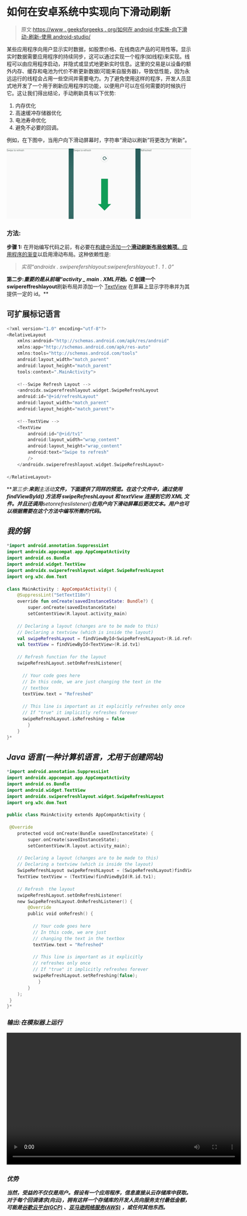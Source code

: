 # 如何在安卓系统中实现向下滑动刷新

> 原文:[https://www . geeksforgeeks . org/如何在 android 中实施-向下滑动-刷新-使用 android-studio/](https://www.geeksforgeeks.org/how-to-implement-swipe-down-to-refresh-in-android-using-android-studio/)

某些应用程序向用户显示实时数据，如股票价格、在线商店产品的可用性等。显示实时数据需要应用程序的持续同步，这可以通过实现一个程序(如线程)来实现。线程可以由应用程序启动，并隐式或显式地更新实时信息。这里的交易是以设备的额外内存、缓存和电池为代价不断更新数据(可能来自服务器)，导致低性能，因为永远运行的线程会占用一些空间并需要电力。为了避免使用这样的程序，开发人员显式地开发了一个用于刷新应用程序的功能，以便用户可以在任何需要的时候执行它。这让我们得出结论，手动刷新具有以下优势:

1.  内存优化
2.  高速缓冲存储器优化
3.  电池寿命优化
4.  避免不必要的回调。

例如，在下图中，当用户向下滑动屏幕时，字符串“滑动以刷新”将更改为“刷新”。

![Swipe Down to Refresh in Android](img/35aaff272c42b2ffa48a88ec4c2a852b.png)

### 方法:

**步骤 1:** 在开始编写代码之前，有必要在[构建中添加一个**滑动刷新布局依赖项**。应用程序的渐变](https://www.geeksforgeeks.org/android-build-gradle/)以启用滑动布局。这种依赖性是:

> *实现“androidx . swiperefershlayout:swiperefershlayout:1 . 1 . 0”*

**第二步:**重要的是从前端*“***activity _ main . XML***开始。C* 创建一个 swipereffreshlayout**刷新布局并添加一个 [TextView](https://www.geeksforgeeks.org/textview-in-kotlin/) 在屏幕上显示字符串并为其提供一定的 id。**

## **可扩展标记语言**

```kt
<?xml version="1.0" encoding="utf-8"?>
<RelativeLayout 
    xmlns:android="http://schemas.android.com/apk/res/android"
    xmlns:app="http://schemas.android.com/apk/res-auto"
    xmlns:tools="http://schemas.android.com/tools"
    android:layout_width="match_parent"
    android:layout_height="match_parent"
    tools:context=".MainActivity">

    <!--Swipe Refresh Layout -->
    <androidx.swiperefreshlayout.widget.SwipeRefreshLayout
    android:id="@+id/refreshLayout"
    android:layout_width="match_parent"
    android:layout_height="match_parent">

    <!--TextView -->
    <TextView
        android:id="@+id/tv1"
        android:layout_width="wrap_content"
        android:layout_height="wrap_content"
        android:text="Swipe to refresh"
        />
    </androidx.swiperefreshlayout.widget.SwipeRefreshLayout>

</RelativeLayout>
```

 ****第三步:**来到***主活动**文件，下面提供了同样的预览。在这个文件中，通过使用 **findViewById()** 方法将 swipeRefreshLayout 和 textView 连接到它的 XML 文件。并且还调用**setonrefreslistener()**在用户向下滑动屏幕后更改文本。用户也可以根据需要在这个方法中编写所需的代码。***

## ***我的锅***

```kt
*import android.annotation.SuppressLint
import androidx.appcompat.app.AppCompatActivity
import android.os.Bundle
import android.widget.TextView
import androidx.swiperefreshlayout.widget.SwipeRefreshLayout
import org.w3c.dom.Text

class MainActivity : AppCompatActivity() {
    @SuppressLint("SetTextI18n")
    override fun onCreate(savedInstanceState: Bundle?) {
        super.onCreate(savedInstanceState)
        setContentView(R.layout.activity_main)       

    // Declaring a layout (changes are to be made to this)
    // Declaring a textview (which is inside the layout)
    val swipeRefreshLayout = findViewById<SwipeRefreshLayout>(R.id.refreshLayout)
    val textView = findViewById<TextView>(R.id.tv1)

    // Refresh function for the layout
    swipeRefreshLayout.setOnRefreshListener{

      // Your code goes here
      // In this code, we are just changing the text in the 
      // textbox
      textView.text = "Refreshed"

      // This line is important as it explicitly refreshes only once
      // If "true" it implicitly refreshes forever
      swipeRefreshLayout.isRefreshing = false
        }
    }
}*
```

## ***Java 语言(一种计算机语言，尤用于创建网站)***

```kt
*import android.annotation.SuppressLint
import androidx.appcompat.app.AppCompatActivity
import android.os.Bundle
import android.widget.TextView
import androidx.swiperefreshlayout.widget.SwipeRefreshLayout
import org.w3c.dom.Text

public class MainActivity extends AppCompatActivity {

 @Override
    protected void onCreate(Bundle savedInstanceState) {
        super.onCreate(savedInstanceState);
        setContentView(R.layout.activity_main);

    // Declaring a layout (changes are to be made to this)
    // Declaring a textview (which is inside the layout)
    SwipeRefreshLayout swipeRefreshLayout = (SwipeRefreshLayout)findViewById(R.id.refreshLayout);   
    TextView textView = (TextView)findViewById(R.id.tv1);

    // Refresh  the layout
    swipeRefreshLayout.setOnRefreshListener(
    new SwipeRefreshLayout.OnRefreshListener() {
        @Override
        public void onRefresh() {

          // Your code goes here
          // In this code, we are just 
          // changing the text in the textbox
          textView.text = "Refreshed"

          // This line is important as it explicitly 
          // refreshes only once
          // If "true" it implicitly refreshes forever
          swipeRefreshLayout.setRefreshing(false);
            }
        }
    );
 }
}*
```

### ***输出:在模拟器上运行***

***<video class="wp-video-shortcode" id="video-467021-1" width="640" height="360" preload="metadata" controls=""><source type="video/mp4" src="https://media.geeksforgeeks.org/wp-content/uploads/20200810124256/InShot_20200810_124053014.mp4?_=1">[https://media.geeksforgeeks.org/wp-content/uploads/20200810124256/InShot_20200810_124053014.mp4](https://media.geeksforgeeks.org/wp-content/uploads/20200810124256/InShot_20200810_124053014.mp4)</video>***

### *****优势*****

***当然，受益的不仅仅是用户。假设有一个应用程序，信息直接从云存储库中获取。对于每个回调请求(向云)，拥有这样一个存储库的开发人员向服务支付最低金额，可能是[谷歌云平台(GCP)](https://www.geeksforgeeks.org/what-is-google-cloud-platform-gcp/) 、[亚马逊网络服务(AWS)](https://www.geeksforgeeks.org/introduction-to-amazon-web-services/) ，或任何其他东西。***